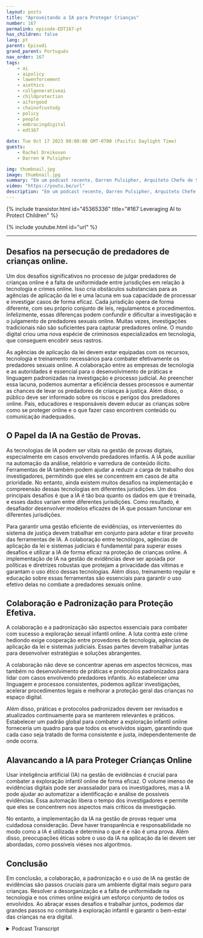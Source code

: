 ```yaml
---
layout: posts
title: "Aproveitando a IA para Proteger Crianças"
number: 167
permalink: episode-EDT167-pt
has_children: false
lang: pt
parent: Episodi
grand_parent: Português
nav_order: 167
tags:
    - ai
    - aipolicy
    - lawenforcement
    - aiethics
    - collgenerativeai
    - childprotection
    - aiforgood
    - chainofcustody
    - policy
    - people
    - embracingdigital
    - edt167

date: Tue Oct 17 2023 00:00:00 GMT-0700 (Pacific Daylight Time)
guests:
    - Rachel Dreikosen
    - Darren W Pulsipher

img: thumbnail.jpg
image: thumbnail.jpg
summary: "Em um podcast recente, Darren Pulsipher, Arquiteto Chefe de Soluções do Setor Público na Intel, recebeu Rachel Driekosen, Diretora Técnica na Intel, para discutir o uso da inteligência artificial na proteção de crianças online. O episódio aborda os desafios na persecução e descoberta de predadores de crianças, o papel da IA na gestão de evidências e a importância da colaboração e práticas padronizadas."
video: "https://youtu.be/url"
description: "Em um podcast recente, Darren Pulsipher, Arquiteto Chefe de Soluções do Setor Público na Intel, recebeu Rachel Driekosen, Diretora Técnica na Intel, para discutir o uso da inteligência artificial na proteção de crianças online. O episódio aborda os desafios na persecução e descoberta de predadores de crianças, o papel da IA na gestão de evidências e a importância da colaboração e práticas padronizadas."
---
```


<div>
{% include transistor.html id="45365336" title="#167 Leveraging AI to Protect Children" %}

{% include youtube.html id="url" %}
</div>

---

## Desafios na persecução de predadores de crianças online.

Um dos desafios significativos no processo de julgar predadores de crianças online é a falta de uniformidade entre jurisdições em relação à tecnologia e crimes online. Isso cria obstáculos substanciais para as agências de aplicação da lei e uma lacuna em sua capacidade de processar e investigar casos de forma eficaz. Cada jurisdição opera de forma diferente, com seu próprio conjunto de leis, regulamentos e procedimentos. Infelizmente, essas diferenças podem confundir e dificultar a investigação e o julgamento de predadores sexuais online. Muitas vezes, investigações tradicionais não são suficientes para capturar predadores online. O mundo digital criou uma nova espécie de criminosos especializados em tecnologia, que conseguem encobrir seus rastros.

As agências de aplicação da lei devem estar equipadas com os recursos, tecnologia e treinamento necessários para combater efetivamente os predadores sexuais online. A colaboração entre as empresas de tecnologia e as autoridades é essencial para o desenvolvimento de práticas e linguagem padronizadas na investigação e processo judicial. Ao preencher essa lacuna, podemos aumentar a eficiência desses processos e aumentar as chances de levar os predadores de crianças à justiça. Além disso, o público deve ser informado sobre os riscos e perigos dos predadores online. Pais, educadores e responsáveis devem educar as crianças sobre como se proteger online e o que fazer caso encontrem conteúdo ou comunicação inadequados.

## O Papel da IA na Gestão de Provas.

As tecnologias de IA podem ser vitais na gestão de provas digitais, especialmente em casos envolvendo predadores infantis. A IA pode auxiliar na automação da análise, relatório e varredura de conteúdo ilícito. Ferramentas de IA também podem ajudar a reduzir a carga de trabalho dos investigadores, permitindo que eles se concentrem em casos de alta prioridade. No entanto, ainda existem muitos desafios na implementação e compreensão dessas tecnologias em diferentes jurisdições. Um dos principais desafios é que a IA é tão boa quanto os dados em que é treinada, e esses dados variam entre diferentes jurisdições. Como resultado, é desafiador desenvolver modelos eficazes de IA que possam funcionar em diferentes jurisdições.

Para garantir uma gestão eficiente de evidências, os intervenientes do sistema de justiça devem trabalhar em conjunto para adotar e tirar proveito das ferramentas de IA. A colaboração entre tecnólogos, agências de aplicação da lei e sistemas judiciais é fundamental para superar esses desafios e utilizar a IA de forma eficaz na proteção de crianças online. A implementação de IA na gestão de evidências deve ser apoiada por políticas e diretrizes robustas que protejam a privacidade das vítimas e garantam o uso ético dessas tecnologias. Além disso, treinamento regular e educação sobre essas ferramentas são essenciais para garantir o uso efetivo delas no combate a predadores sexuais online.

## Colaboração e Padronização para Proteção Efetiva.

A colaboração e a padronização são aspectos essenciais para combater com sucesso a exploração sexual infantil online. A luta contra este crime hediondo exige cooperação entre provedores de tecnologia, agências de aplicação da lei e sistemas judiciais. Essas partes devem trabalhar juntas para desenvolver estratégias e soluções abrangentes.

A colaboração não deve se concentrar apenas em aspectos técnicos, mas também no desenvolvimento de práticas e protocolos padronizados para lidar com casos envolvendo predadores infantis. Ao estabelecer uma linguagem e processos consistentes, podemos agilizar investigações, acelerar procedimentos legais e melhorar a proteção geral das crianças no espaço digital.

Além disso, práticas e protocolos padronizados devem ser revisados e atualizados continuamente para se manterem relevantes e práticos. Estabelecer um padrão global para combater a exploração infantil online forneceria um quadro para que todos os envolvidos sigam, garantindo que cada caso seja tratado de forma consistente e justa, independentemente de onde ocorra.

## Alavancando a IA para Proteger Crianças Online

Usar inteligência artificial (IA) na gestão de evidências é crucial para combater a exploração infantil online de forma eficaz. O volume imenso de evidências digitais pode ser avassalador para os investigadores, mas a IA pode ajudar ao automatizar a identificação e análise de possíveis evidências. Essa automação libera o tempo dos investigadores e permite que eles se concentrem nos aspectos mais críticos da investigação.

No entanto, a implementação da IA na gestão de provas requer uma cuidadosa consideração. Deve haver transparência e responsabilidade no modo como a IA é utilizada e determina o que é e não é uma prova. Além disso, preocupações éticas sobre o uso da IA na aplicação da lei devem ser abordadas, como possíveis viéses nos algoritmos.

## Conclusão

Em conclusão, a colaboração, a padronização e o uso de IA na gestão de evidências são passos cruciais para um ambiente digital mais seguro para crianças. Resolver a desorganização e a falta de uniformidade na tecnologia e nos crimes online exigirá um esforço conjunto de todos os envolvidos. Ao abraçar esses desafios e trabalhar juntos, podemos dar grandes passos no combate à exploração infantil e garantir o bem-estar das crianças na era digital.



<details>
<summary> Podcast Transcript </summary>

<p></p>

</details>
